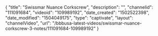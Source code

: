 {
    "title": "Swissmar Nuance Corkscrew",
    "description": "",
    "channelid": "111091684",
    "videoid": "109989192",
    "date_created": "1502522398",
    "date_modified": "1504049175",
    "type": "captivate",
    "layout": "channelVideo",
    "url": "\/bbbusa-latest-videos\/swissmar-nuance-corkscrew-3-notes\/111091684-109989192"
}